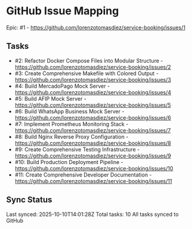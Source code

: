 # GitHub Issue Mapping

Epic: #1 - https://github.com/lorenzotomasdiez/service-booking/issues/1

## Tasks

- #2: Refactor Docker Compose Files into Modular Structure - https://github.com/lorenzotomasdiez/service-booking/issues/2
- #3: Create Comprehensive Makefile with Colored Output - https://github.com/lorenzotomasdiez/service-booking/issues/3
- #4: Build MercadoPago Mock Server - https://github.com/lorenzotomasdiez/service-booking/issues/4
- #5: Build AFIP Mock Server - https://github.com/lorenzotomasdiez/service-booking/issues/5
- #6: Build WhatsApp Business Mock Server - https://github.com/lorenzotomasdiez/service-booking/issues/6
- #7: Implement Prometheus Monitoring Stack - https://github.com/lorenzotomasdiez/service-booking/issues/7
- #8: Build Nginx Reverse Proxy Configuration - https://github.com/lorenzotomasdiez/service-booking/issues/8
- #9: Create Comprehensive Testing Infrastructure - https://github.com/lorenzotomasdiez/service-booking/issues/9
- #10: Build Production Deployment Pipeline - https://github.com/lorenzotomasdiez/service-booking/issues/10
- #11: Create Comprehensive Developer Documentation - https://github.com/lorenzotomasdiez/service-booking/issues/11

## Sync Status

Last synced: 2025-10-10T14:01:28Z
Total tasks: 10
All tasks synced to GitHub
